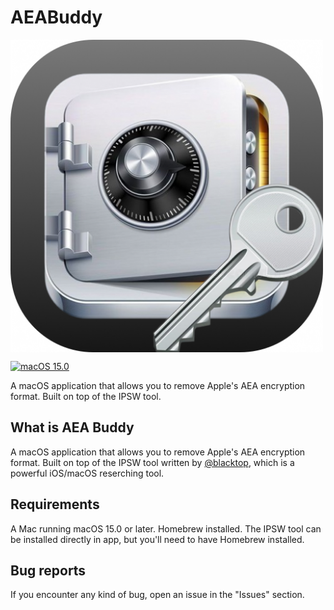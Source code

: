 # AEABuddy

<img align="center" src="https://github.com/TheiPhoneDev/AEABuddy/blob/main/Frame.png?raw=true" height="500"/>

[![macOS 15.0](https://img.shields.io/badge/macOS-15.0-blue?logo=apple&logoColor=white)](https://www.apple.com/macos/)


A macOS application that allows you to remove Apple's AEA encryption format. Built on top of the IPSW tool.

## What is AEA Buddy
A macOS application that allows you to remove Apple's AEA encryption format. Built on top of the IPSW tool written by [@blacktop](https://github.com/blacktop), which is a powerful iOS/macOS reserching tool.

## Requirements
A Mac running macOS 15.0 or later.
Homebrew installed.
The IPSW tool can be installed directly in app, but you'll need to have Homebrew installed.

## Bug reports
If you encounter any kind of bug, open an issue in the "Issues" section.
